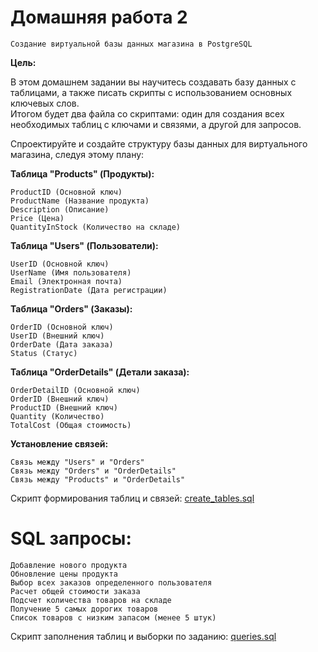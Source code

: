 # Домашняя работа 2
    Создание виртуальной базы данных магазина в PostgreSQL
**Цель:**

В этом домашнем задании вы научитесь создавать базу данных с таблицами, а также писать скрипты с использованием основных ключевых слов.<br>
Итогом будет два файла со скриптами: один для создания всех необходимых таблиц с ключами и связями, а другой для запросов.

Спроектируйте и создайте структуру базы данных для виртуального магазина, следуя этому плану:

 **Таблица "Products" (Продукты):**

    ProductID (Основной ключ)
    ProductName (Название продукта)
    Description (Описание)
    Price (Цена)
    QuantityInStock (Количество на складе)


 **Таблица "Users" (Пользователи):**

    UserID (Основной ключ)
    UserName (Имя пользователя)
    Email (Электронная почта)
    RegistrationDate (Дата регистрации)


**Таблица "Orders" (Заказы):**

    OrderID (Основной ключ)
    UserID (Внешний ключ)
    OrderDate (Дата заказа)
    Status (Статус)


**Таблица "OrderDetails" (Детали заказа):**

    OrderDetailID (Основной ключ)
    OrderID (Внешний ключ)
    ProductID (Внешний ключ)
    Quantity (Количество)
    TotalCost (Общая стоимость)


**Установление связей:**

    Связь между "Users" и "Orders"
    Связь между "Orders" и "OrderDetails"
    Связь между "Products" и "OrderDetails"

Скрипт формирования таблиц и связей: [create_tables.sql](https://github.com/fangarh/OtusNetHometasks/blob/t1/create_tables.sql)


# SQL запросы:
    Добавление нового продукта
    Обновление цены продукта
    Выбор всех заказов определенного пользователя
    Расчет общей стоимости заказа
    Подсчет количества товаров на складе
    Получение 5 самых дорогих товаров
    Список товаров с низким запасом (менее 5 штук)

Скрипт заполнения таблиц и выборки по заданию: [queries.sql](https://github.com/fangarh/OtusNetHometasks/blob/t1/queries.sql)